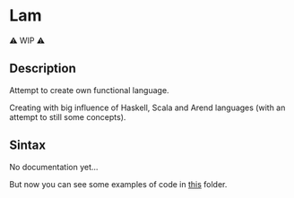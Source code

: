 # Lam

⚠️ WIP ⚠️

## Description

Attempt to create own functional language.

Creating with big influence of Haskell, Scala and Arend languages (with an attempt to still some concepts).

## Sintax

No documentation yet...

But now you can see some examples of code in [this](https://github.com/d0rj/lambda/tree/main/examples) folder.
